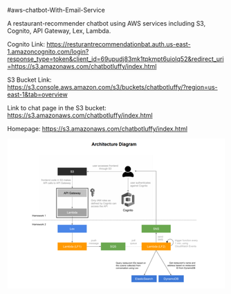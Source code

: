 #aws-chatbot-With-Email-Service

A restaurant-recommender chatbot using AWS services including S3, Cognito, API Gateway, Lex, Lambda.

Cognito Link: https://resturantrecommendationbat.auth.us-east-1.amazoncognito.com/login?response_type=token&client_id=69upudj83mk1tpkmpt6uiolq52&redirect_uri=https://s3.amazonaws.com/chatbotluffy/index.html

S3 Bucket Link: https://s3.console.aws.amazon.com/s3/buckets/chatbotluffy/?region=us-east-1&tab=overview

Link to chat page in the S3 bucket: https://s3.amazonaws.com/chatbotluffy/index.html

Homepage: https://s3.amazonaws.com/chatbotluffy/index.html

![Architecture](Architecture.png)
